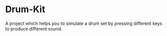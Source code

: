 # Drum-Kit
A project which helps you to simulate a drum set by pressing different keys to produce different sound.
